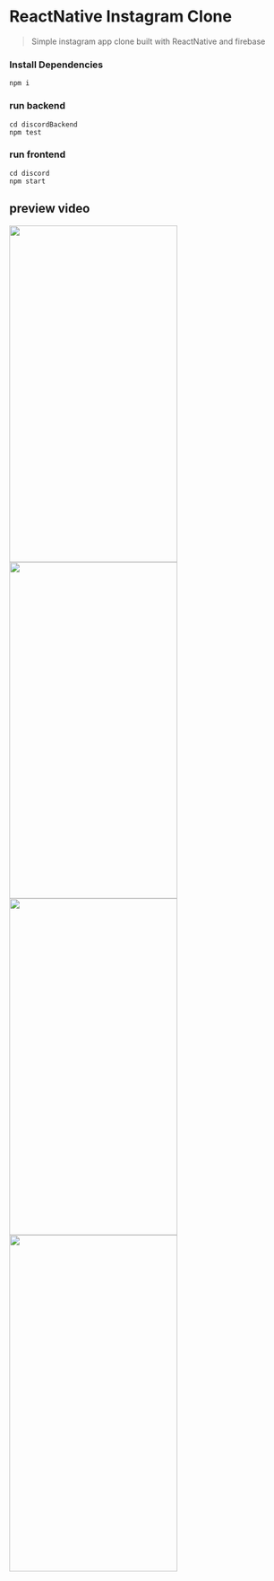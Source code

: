 # ReactNative Instagram Clone
> Simple instagram app clone built with ReactNative and firebase
### Install Dependencies

```
npm i
```

### run backend

```
cd discordBackend
npm test
```
### run frontend

```
cd discord
npm start
```
## preview video

<img src="https://user-images.githubusercontent.com/52815971/220381783-f3184c8f-4594-47db-aa80-2b5e89d632b7.jpg"  width="300" height="600">
<img src="https://user-images.githubusercontent.com/52815971/220381876-526f7402-47b5-4b2a-9be1-db9478bac770.jpg"  width="300" height="600">
<img src="https://user-images.githubusercontent.com/52815971/220381886-d1fd4dc5-9e99-4b9d-96a2-7ace2057ee3b.jpg"  width="300" height="600">
<img src="https://user-images.githubusercontent.com/52815971/220381837-982d84ab-05fb-44a1-b5eb-f6b473efb7ae.jpg"  width="300" height="600">
